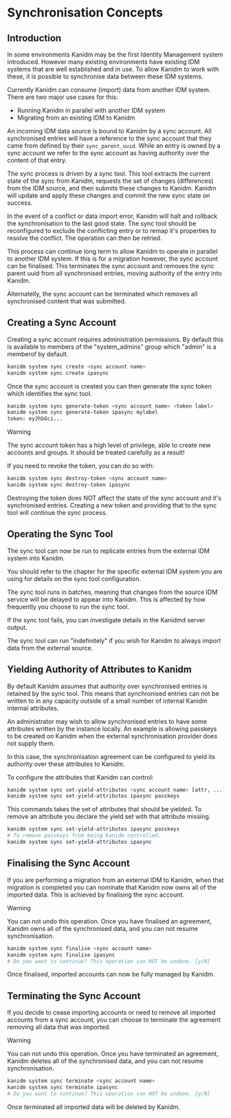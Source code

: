 # Synchronisation Concepts

## Introduction

In some environments Kanidm may be the first Identity Management system introduced. However many
existing environments have existing IDM systems that are well established and in use. To allow
Kanidm to work with these, it is possible to synchronise data between these IDM systems.

Currently Kanidm can consume (import) data from another IDM system. There are two major use cases
for this:

- Running Kanidm in parallel with another IDM system
- Migrating from an existing IDM to Kanidm

An incoming IDM data source is bound to Kanidm by a sync account. All synchronised entries will have
a reference to the sync account that they came from defined by their `sync_parent_uuid`. While an
entry is owned by a sync account we refer to the sync account as having authority over the content
of that entry.

The sync process is driven by a sync tool. This tool extracts the current state of the sync from
Kanidm, requests the set of changes (differences) from the IDM source, and then submits these
changes to Kanidm. Kanidm will update and apply these changes and commit the new sync state on
success.

In the event of a conflict or data import error, Kanidm will halt and rollback the synchronisation
to the last good state. The sync tool should be reconfigured to exclude the conflicting entry or to
remap it's properties to resolve the conflict. The operation can then be retried.

This process can continue long term to allow Kanidm to operate in parallel to another IDM system. If
this is for a migration however, the sync account can be finalised. This terminates the sync account
and removes the sync parent uuid from all synchronised entries, moving authority of the entry into
Kanidm.

Alternatelly, the sync account can be terminated which removes all synchronised content that was
submitted.

## Creating a Sync Account

Creating a sync account requires administration permissions. By default this is available to members
of the "system\_admins" group which "admin" is a memberof by default.

```bash
kanidm system sync create <sync account name>
kanidm system sync create ipasync
```

Once the sync account is created you can then generate the sync token which identifies the sync
tool.

```bash
kanidm system sync generate-token <sync account name> <token label>
kanidm system sync generate-token ipasync mylabel
token: eyJhbGci...
```

> [!WARNING]
> The sync account token has a high level of privilege, able to create new accounts and groups. It should be treated carefully as a result!

If you need to revoke the token, you can do so with:

```bash
kanidm system sync destroy-token <sync account name>
kanidm system sync destroy-token ipasync
```

Destroying the token does NOT affect the state of the sync account and it's synchronised entries.
Creating a new token and providing that to the sync tool will continue the sync process.

## Operating the Sync Tool

The sync tool can now be run to replicate entries from the external IDM system into Kanidm.

You should refer to the chapter for the specific external IDM system you are using for details on
the sync tool configuration.

The sync tool runs in batches, meaning that changes from the source IDM service will be delayed to
appear into Kanidm. This is affected by how frequently you choose to run the sync tool.

If the sync tool fails, you can investigate details in the Kanidmd server output.

The sync tool can run "indefinitely" if you wish for Kanidm to always import data from the external
source.

## Yielding Authority of Attributes to Kanidm

By default Kanidm assumes that authority over synchronised entries is retained by the sync tool.
This means that synchronised entries can not be written to in any capacity outside of a small number
of internal Kanidm internal attributes.

An administrator may wish to allow synchronised entries to have some attributes written by the
instance locally. An example is allowing passkeys to be created on Kanidm when the external
synchronisation provider does not supply them.

In this case, the synchronisation agreement can be configured to yield its authority over these
attributes to Kanidm.

To configure the attributes that Kanidm can control:

```bash
kanidm system sync set-yield-attributes <sync account name> [attr, ...]
kanidm system sync set-yield-attributes ipasync passkeys
```

This commands takes the set of attributes that should be yielded. To remove an attribute you declare
the yield set with that attribute missing.

```bash
kanidm system sync set-yield-attributes ipasync passkeys
# To remove passkeys from being Kanidm controlled.
kanidm system sync set-yield-attributes ipasync
```

## Finalising the Sync Account

If you are performing a migration from an external IDM to Kanidm, when that migration is completed
you can nominate that Kanidm now owns all of the imported data. This is achieved by finalising the
sync account.

> [!WARNING]
> You can not undo this operation. Once you have finalised an agreement, Kanidm owns all of the synchronised data, and you can not resume synchronisation.

```bash
kanidm system sync finalise <sync account name>
kanidm system sync finalise ipasync
# Do you want to continue? This operation can NOT be undone. [y/N]
```

Once finalised, imported accounts can now be fully managed by Kanidm.

## Terminating the Sync Account

If you decide to cease importing accounts or need to remove all imported accounts from a sync
account, you can choose to terminate the agreement removing all data that was imported.

> [!WARNING]
> You can not undo this operation. Once you have terminated an agreement, Kanidm deletes all of the synchronised data, and you can not resume synchronisation.

```bash
kanidm system sync terminate <sync account name>
kanidm system sync terminate ipasync
# Do you want to continue? This operation can NOT be undone. [y/N]
```

Once terminated all imported data will be deleted by Kanidm.
